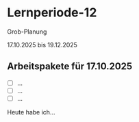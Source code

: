 # Lernperiode-12
Grob-Planung

17.10.2025 bis 19.12.2025

## Arbeitspakete für 17.10.2025

- [ ] ...
- [ ] ...
- [ ] ...

Heute habe ich...
